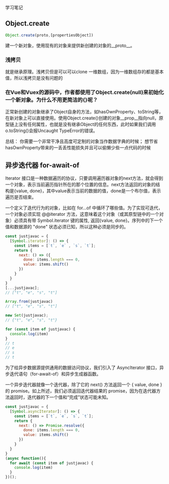 学习笔记

## Object.create
```javaScript
Object.create(proto,[propertiesObject])
```
建一个新对象，使用现有的对象来提供新创建的对象的__proto__。
### 浅拷贝

就是继承原理。浅拷贝但是可以可以clone 一维数组，因为一维数组存的都是基本值，所以浅拷贝是没有问题的

### 在Vue和Vuex的源码中，作者都使用了Object.create(null)来初始化一个新对象。为什么不用更简洁的{}呢？

正常新创建的对象继承了Object自身的方法，如hasOwnProperty、toString等，在新对象上可以直接使用。使用Object.create()创建的对象__prop__指向null，原型链上没有任何属性，也就是没有继承Object的任何东西，此时如果我们调用o.toString()会报Uncaught TypeError的错误。

总结：
你需要一个非常干净且高度可定制的对象当作数据字典的时候；
想节省hasOwnProperty带来的一丢丢性能损失并且可以偷懒少些一点代码的时候



## 异步迭代器 for-await-of

Iterator 接口是一种数据遍历的协议，只要调用遍历器对象的next方法，就会得到一个对象，表示当前遍历指针所在的那个位置的信息。next方法返回的对象的结构是{value, done}，其中value表示当前的数据的值，done是一个布尔值，表示遍历是否结束。

一个定义了迭代行为的对象，比如在 for...of 中循环了哪些值。为了实现可迭代，一个对象必须实现 @@iterator 方法，这意味着这个对象（或其原型链中的一个对象）必须具有带 Symbol.iterator 键的属性, 返回{value, done}。序列中的下一个值和数据源的 "done" 状态必须已知，所以这种必须是同步的。

```javaScript
const justjavac = {
  [Symbol.iterator]: () => {
    const items = [`t`, `e` , `s`, `t`];
    return {
      next: () => ({
        done: items.length === 0,
        value: items.shift()
      })
    }
  }
}
[...justjavac];
// ["t", "e", "s", "t"]

Array.from(justjavac)
// ["t", "e", "s", "t"]

new Set(justjavac);
// {"t", "e", "s", "t"}

for (const item of justjavac) {
  console.log(item)
}
// t
// e
// s
// t
```

为了给异步数据源提供通用的数据访问协议，我们引入了 AsyncIterator 接口，异步迭代语句（for-await-of）和异步生成器函数。

一个异步迭代器就像一个迭代器，除了它的 next() 方法返回一个 { value, done } 的 promise。如上所述，我们必须返回迭代器结果的 promise，因为在迭代器方法返回时，迭代器的下一个值和“完成”状态可能未知。

```javaScript
const justjavac = {
  [Symbol.asyncIterator]: () => {
    const items = [`t`, `e`, `s`, `t`];
    return {
      next: () => Promise.resolve({
        done: items.length === 0,
        value: items.shift()
      })
    }
  }
}
(async function(){
  for await (const item of justjavac) {
    console.log(item)
  }
})();
```

